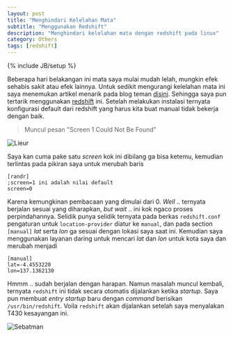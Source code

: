 ```yaml
---
layout: post
title: "Menghindari Kelelahan Mata"
subtitle: "Menggunakan Redshift"
description: "Menghindari kelelahan mata dengan redshift pada linux"
category: Others
tags: [redshift]
---
```

{% include JB/setup %}

Beberapa hari belakangan ini mata saya mulai mudah lelah, mungkin efek sehabis sakit atau efek lainnya. Untuk sedikit mengurangi kelelahan mata ini saya menemukan artikel menarik pada blog teman [disini](https://yogayudistira.id/linux/2016/11/14/menghindari-kelelahan-mata-menggunakan-redshift.html). Sehingga saya pun tertarik menggunakan [redshift](https://github.com/jonls/redshift/releases/) ini. Setelah melakukan instalasi ternyata konfigurasi default dari redshift yang harus kita buat manual tidak bekerja dengan baik.

> Muncul pesan "Screen 1 Could Not Be Found"

<img src="{{ site.baseurl }}/img/lieur.png" class="img-sticker" alt="Lieur">

Saya kan cuma pake satu _screen_ kok ini dibilang ga bisa ketemu, kemudian terlintas pada pikiran saya untuk merubah baris 

    [randr]
    ;screen=1 ini adalah nilai default
    screen=0

Karena kemungkinan pembacaan yang dimulai dari 0. _Well_ .. ternyata berjalan sesuai yang diharapkan, _but wait_ .. ini kok ngaco proses perpindahannya. Selidik punya selidik ternyata pada berkas `redshift.conf` pengaturan untuk `location-provider` diatur ke `manual`, dan pada section `[manual]` _lat_ serta _lon_ ga sesuai dengan lokasi saya saat ini. Kemudian saya menggunakan layanan daring untuk mencari _lat_ dan _lon_ untuk kota saya dan merubah menjadi

    [manual]
    lat=-4.4553220
    lon=137.1362130

Hmmm .. sudah berjalan dengan harapan. Namun masalah muncul kembali, ternyata `redshift` ini tidak secara otomatis dijalankan ketika _startup_. Saya pun membuat _entry startup_ baru dengan _command_ berisikan `/usr/bin/redshift`. Voila `redshift` akan dijalankan setelah saya menyalakan T430 kesayangan ini.

<img src="{{ site.baseurl }}/img/sebatman.png" class="img-sticker" alt="Sebatman">
